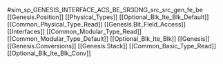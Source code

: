 #sim_sp_GENESIS_INTERFACE_ACS_BE_SR3DNG_src_src_gen_fe_be
[[Genesis.Position]]
[[Physical_Types]]
[[Optional_Blk_Ite_Blk_Default]]
[[Common_Physical_Type_Read]]
[[Genesis.Bit_Field_Access]]
[[Interfaces]]
[[Common_Modular_Type_Read]]
[[Common_Modular_Type_Default]]
[[Optional_Blk_Ite_Blk]]
[[Genesis]]
[[Genesis.Conversions]]
[[Genesis.Stack]]
[[Common_Basic_Type_Read]]
[[Optional_Blk_Ite_Blk_Conv]]
